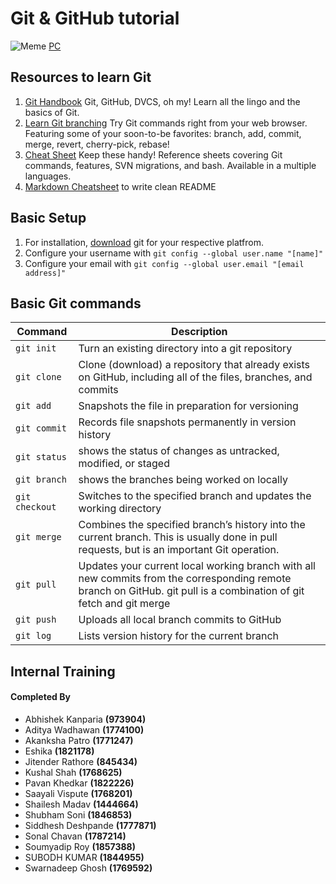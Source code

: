 # Git & GitHub tutorial
![Meme](https://img.devrant.com/devrant/rant/r_811491_uTXmv.jpg)
[PC](https://devrant.com/rants/811491/git-blame-strikes-again)

## Resources to learn Git
1. [Git Handbook](https://guides.github.com/introduction/git-handbook/) Git, GitHub, DVCS, oh my! Learn all the lingo and the basics of Git.
2. [Learn Git branching](https://learngitbranching.js.org/) Try Git commands right from your web browser. Featuring some of your soon-to-be favorites: branch, add, commit, merge, revert, cherry-pick, rebase!
3. [Cheat Sheet](https://training.github.com/) Keep these handy! Reference sheets covering Git commands, features, SVN migrations, and bash. Available in a multiple languages.
4. [Markdown Cheatsheet](https://github.com/adam-p/markdown-here/wiki/Markdown-Cheatsheet) to write clean README

## Basic Setup 
1. For installation, [download](https://git-scm.com/) git for your respective platfrom.
2. Configure your username with `git config --global user.name "[name]"`
3. Configure your email with `git config --global user.email "[email address]"`

## Basic Git commands

| Command | Description |
| ---------  | --------- |
| `git init` | Turn an existing directory into a git repository |
| `git clone` | Clone (download) a repository that already exists on GitHub, including all of the files, branches, and commits|
| `git add` | Snapshots the file in preparation for versioning |
| `git commit` | Records file snapshots permanently in version history |
| `git status` | shows the status of changes as untracked, modified, or staged |
| `git branch` | shows the branches being worked on locally |
| `git checkout` | Switches to the specified branch and updates the working directory |
| `git merge` | Combines the specified branch’s history into the current branch. This is usually done in pull requests, but is an important Git operation.|
| `git pull` | Updates your current local working branch with all new commits from the corresponding remote branch on GitHub. git pull is a combination of git fetch and git merge |
| `git push` | Uploads all local branch commits to GitHub |
| `git log` | Lists version history for the current branch |

## Internal Training 
#### Completed By

<ul>
<li>Abhishek Kanparia <b>(973904)</b></li>
<li>Aditya Wadhawan <b>(1774100)</b></li>
<li>Akanksha Patro
 <b>(1771247)</b></li>
<li>Eshika
 <b>(1821178)</b></li>
<li>Jitender Rathore <b>(845434)</b></li>
<li>Kushal Shah <b>(1768625)</b></li>
<li>Pavan Khedkar <b>(1822226)</b></li>
<li>Saayali Vispute
 <b>(1768201)</b></li>
<li>Shailesh Madav  <b>(1444664)</b></li>
<li>Shubham Soni
 <b>(1846853)</b></li>
<li>Siddhesh Deshpande <b>(1777871)</b></li>
<li>Sonal Chavan <b>(1787214)</b></li>
<li>Soumyadip Roy
 <b>(1857388)</b></li>
<li>SUBODH KUMAR
 <b>(1844955)</b></li>
<li>Swarnadeep Ghosh
 <b>(1769592)</b></li>
</ul>
